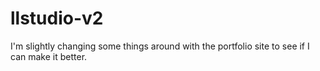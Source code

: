 # llstudio-v2
I'm slightly changing some things around with the portfolio site to see if I can make it better. 
